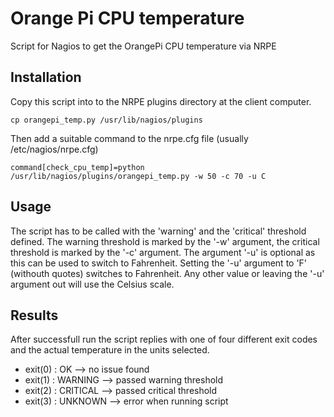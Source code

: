 # Orange Pi CPU temperature
Script for Nagios to get the OrangePi CPU temperature via NRPE

## Installation
Copy this script into to the NRPE plugins directory at the client computer.

````cp orangepi_temp.py /usr/lib/nagios/plugins````

Then add a suitable command to the nrpe.cfg file (usually /etc/nagios/nrpe.cfg)

````command[check_cpu_temp]=python /usr/lib/nagios/plugins/orangepi_temp.py -w 50 -c 70 -u C````

## Usage
The script has to be called with the 'warning' and the 'critical' threshold defined. The warning threshold is marked by the '-w' argument, the critical threshold is marked by the '-c' argument. The argument '-u' is optional as this can be used to switch to Fahrenheit. Setting the '-u' argument to 'F' (withouth quotes) switches to Fahrenheit. Any other value or leaving the '-u' argument out will use the Celsius scale.

## Results
After successfull run the script replies with one of four different exit codes and the actual temperature in the units selected.
* exit(0) : OK --> no issue found
* exit(1) : WARNING --> passed warning threshold
* exit(2) : CRITICAL --> passed critical threshold
* exit(3) : UNKNOWN --> error when running script
